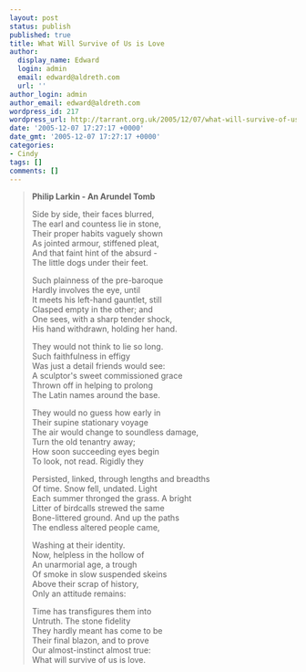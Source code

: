 ```yaml
---
layout: post
status: publish
published: true
title: What Will Survive of Us is Love
author:
  display_name: Edward
  login: admin
  email: edward@aldreth.com
  url: ''
author_login: admin
author_email: edward@aldreth.com
wordpress_id: 217
wordpress_url: http://tarrant.org.uk/2005/12/07/what-will-survive-of-us-is-love/
date: '2005-12-07 17:27:17 +0000'
date_gmt: '2005-12-07 17:27:17 +0000'
categories:
- Cindy
tags: []
comments: []
---
```

<blockquote><strong>Philip Larkin - An Arundel Tomb</strong></p>
<p>Side by side, their faces blurred,<br />
The earl and countess lie in stone,<br />
Their proper habits vaguely shown<br />
As jointed armour, stiffened pleat,<br />
And that faint hint of the absurd -<br />
The little dogs under their feet.</p>
<p>Such plainness of the pre-baroque<br />
Hardly involves the eye, until<br />
It meets his left-hand gauntlet, still<br />
Clasped empty in the other; and<br />
One sees, with a sharp tender shock,<br />
His hand withdrawn, holding her hand.</p>
<p>They would not think to lie so long.<br />
Such faithfulness in effigy<br />
Was just a detail friends would see:<br />
A sculptor's sweet commissioned grace<br />
Thrown off in helping to prolong<br />
The Latin names around the base.</p>
<p>They would no guess how early in<br />
Their supine stationary voyage<br />
The air would change to soundless damage,<br />
Turn the old tenantry away;<br />
How soon succeeding eyes begin<br />
To look, not read. Rigidly they</p>
<p>Persisted, linked, through lengths and breadths<br />
Of time. Snow fell, undated. Light<br />
Each summer thronged the grass. A bright<br />
Litter of birdcalls strewed the same<br />
Bone-littered ground. And up the paths<br />
The endless altered people came,</p>
<p>Washing at their identity.<br />
Now, helpless in the hollow of<br />
An unarmorial age, a trough<br />
Of smoke in slow suspended skeins<br />
Above their scrap of history,<br />
Only an attitude remains:</p>
<p>Time has transfigures them into<br />
Untruth. The stone fidelity<br />
They hardly meant has come to be<br />
Their final blazon, and to prove<br />
Our almost-instinct almost true:<br />
What will survive of us is love.</p></blockquote>
